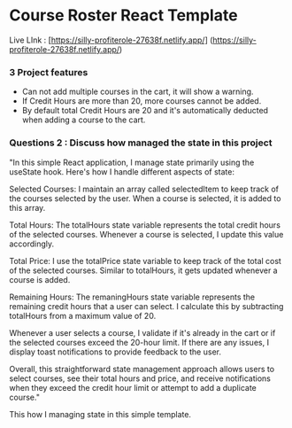 # Course Roster React Template

Live LInk : [https://silly-profiterole-27638f.netlify.app/] (https://silly-profiterole-27638f.netlify.app/)

### 3 Project features

- Can not add multiple courses in the cart, it will show a warning.
- If Credit Hours are more than 20, more courses cannot be added. 
- By default total Credit Hours are 20 and it's automatically deducted when adding a course to the cart.

### Questions 2 : Discuss how managed the state in this project

"In this simple React application, I manage state primarily using the useState hook. Here's how I handle different aspects of state:

Selected Courses: I maintain an array called selectedItem to keep track of the courses selected by the user. When a course is selected, it is added to this array.

Total Hours: The totalHours state variable represents the total credit hours of the selected courses. Whenever a course is selected, I update this value accordingly.

Total Price: I use the totalPrice state variable to keep track of the total cost of the selected courses. Similar to totalHours, it gets updated whenever a course is added.

Remaining Hours: The remaningHours state variable represents the remaining credit hours that a user can select. I calculate this by subtracting totalHours from a maximum value of 20.

Whenever a user selects a course, I validate if it's already in the cart or if the selected courses exceed the 20-hour limit. If there are any issues, I display toast notifications to provide feedback to the user.

Overall, this straightforward state management approach allows users to select courses, see their total hours and price, and receive notifications when they exceed the credit hour limit or attempt to add a duplicate course."

This how I managing state in this simple template. 